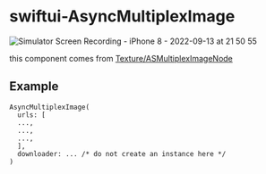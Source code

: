 # swiftui-AsyncMultiplexImage

![Simulator Screen Recording - iPhone 8 - 2022-09-13 at 21 50 55](https://user-images.githubusercontent.com/1888355/189911326-6ce3b24a-ba0a-4b5f-aa1d-7c048e8c64cd.gif)

this component comes from [Texture/ASMultiplexImageNode](https://github.com/TextureGroup/Texture/blob/master/Source/ASMultiplexImageNode.h)

## Example

```
AsyncMultiplexImage(
  urls: [
  ...,
  ...,
  ...,
  ],
  downloader: ... /* do not create an instance here */
)
```
